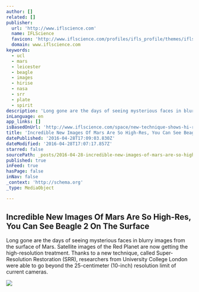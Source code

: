 ```yaml
---
author: []
related: []
publisher:
  url: 'http://www.iflscience.com'
  name: IFLScience
  favicon: 'http://www.iflscience.com/profiles/ifls_profile/themes/ifls_desktop/favicon.ico'
  domain: www.iflscience.com
keywords:
  - ucl
  - mars
  - leicester
  - beagle
  - images
  - hirise
  - nasa
  - srr
  - plate
  - spirit
description: 'Long gone are the days of seeing mysterious faces in blurry images from the surface of Mars. Satellite images of the Red Planet are now getting the high-resolution treatment. Thanks to a new technique, called Super-Resolution Restoration (SRR), researchers from University College London were able to go beyond the 25-centimeter (10-inch) resolution limit of current cameras.'
inLanguage: en
app_links: []
isBasedOnUrl: 'http://www.iflscience.com/space/new-technique-shows-hi-res-mars-space'
title: 'Incredible New Images Of Mars Are So High-Res, You Can See Beagle 2 On The Surface'
datePublished: '2016-04-28T17:09:03.830Z'
dateModified: '2016-04-28T17:07:17.857Z'
starred: false
sourcePath: _posts/2016-04-28-incredible-new-images-of-mars-are-so-high-res-you-can-see-b.md
published: true
inFeed: true
hasPage: false
inNav: false
_context: 'http://schema.org'
_type: MediaObject

---
```

<article style=""><h1>Incredible New Images Of Mars Are So High-Res, You Can See Beagle 2 On The Surface</h1><p>Long gone are the days of seeing mysterious faces in blurry images from the surface of Mars. Satellite images of the Red Planet are now getting the high-resolution treatment. Thanks to a new technique, called Super-Resolution Restoration (SRR), researchers from University College London were able to go beyond the 25-centimeter (10-inch) resolution limit of current cameras.</p><img src="http://www.iflscience.com/sites/www.iflscience.com/files/blog/2016-04/2_4.jpg" /></article>